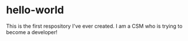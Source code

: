 # hello-world
This is the first respository I've ever created.
I am a CSM who is trying to become a developer!
